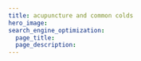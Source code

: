 ```yaml
---
title: acupuncture and common colds
hero_image: 
search_engine_optimization:
  page_title:
  page_description:
---
```

